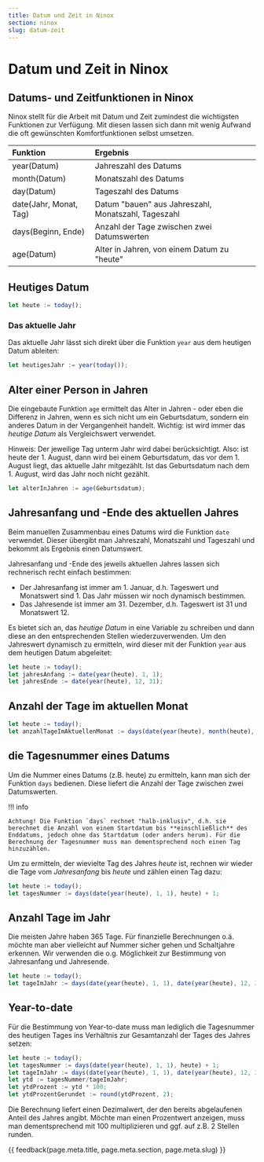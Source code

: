 ```yaml
---
title: Datum und Zeit in Ninox
section: ninox
slug: datum-zeit
---
```


# Datum und Zeit in Ninox

## Datums- und Zeitfunktionen in Ninox

Ninox stellt für die Arbeit mit Datum und Zeit zumindest die wichtigsten Funktionen zur Verfügung. Mit diesen lassen sich dann mit wenig Aufwand die oft gewünschten Komfortfunktionen selbst umsetzen.

| Funktion | Ergebnis  |
| :------- | :--------- |
| year(Datum)  | Jahreszahl des Datums |
| month(Datum)  | Monatszahl des Datums |
| day(Datum)  | Tageszahl des Datums |
| date(Jahr, Monat, Tag) | Datum "bauen" aus Jahreszahl, Monatszahl, Tageszahl |
| days(Beginn, Ende)  | Anzahl der Tage zwischen zwei Datumswerten |
| age(Datum) | Alter in Jahren, von einem Datum zu "heute" |

## Heutiges Datum

```javascript
let heute := today();
```

### Das aktuelle Jahr

Das aktuelle Jahr lässt sich direkt über die Funktion `year` aus dem heutigen Datum ableiten:

```javascript
let heutigesJahr := year(today());
```

## Alter einer Person in Jahren

Die eingebaute Funktion `age` ermittelt das Alter in Jahren - oder eben die Differenz in Jahren, wenn es sich nicht um ein Geburtsdatum, sondern ein anderes Datum in der Vergangenheit handelt. Wichtig: ist wird immer das *heutige Datum* als Vergleichswert verwendet.

Hinweis: Der jeweilige Tag unterm Jahr wird dabei berücksichtigt. Also: ist heute der 1. August, dann wird bei einem Geburtsdatum, das vor dem 1. August liegt, das aktuelle Jahr mitgezählt. Ist das Geburtsdatum nach dem 1. August, wird das Jahr noch nicht gezählt.

```javascript
let alterInJahren := age(Geburtsdatum);
```


## Jahresanfang und -Ende des aktuellen Jahres

Beim manuellen Zusammenbau eines Datums wird die Funktion `date` verwendet. Dieser übergibt man Jahreszahl, Monatszahl und Tageszahl und bekommt als Ergebnis einen Datumswert.

Jahresanfang und -Ende des jeweils aktuellen Jahres lassen sich rechnerisch recht einfach bestimmen:

- Der Jahresanfang ist immer am 1. Januar, d.h. Tageswert und Monatswert sind 1. Das Jahr müssen wir noch dynamisch bestimmen.
- Das Jahresende ist immer am 31. Dezember, d.h. Tageswert ist 31 und Monatswert 12.

Es bietet sich an, das *heutige Datum* in eine Variable zu schreiben und dann diese an den entsprechenden Stellen wiederzuverwenden. Um den Jahreswert dynamisch zu ermitteln, wird dieser mit der Funktion `year` aus dem heutigen Datum abgeleitet:

```javascript
let heute := today();
let jahresAnfang := date(year(heute), 1, 1);
let jahresEnde := date(year(heute), 12, 31);
```


## Anzahl der Tage im aktuellen Monat

```javascript
let heute := today();
let anzahlTageImAktuellenMonat := days(date(year(heute), month(heute), 1) - 1, date(year(heute), month(heute) + 1, 1) - 1);
```


## die Tagesnummer eines Datums

Um die Nummer eines Datums (z.B. heute) zu ermitteln, kann man sich der Funktion `days` bedienen. Diese liefert die Anzahl der Tage zwischen zwei Datumswerten.

!!! info

    Achtung! Die Funktion `days` rechnet "halb-inklusiv", d.h. sie berechnet die Anzahl von einem Startdatum bis **einschließlich** des Enddatums, jedoch ohne das Startdatum (oder anders herum). Für die Berechnung der Tagesnummer muss man dementsprechend noch einen Tag hinzuzählen. 

Um zu ermitteln, der wievielte Tag des Jahres *heute* ist, rechnen wir wieder die Tage vom *Jahresanfang* bis *heute* und zählen einen Tag dazu:

```javascript
let heute := today();
let tagesNummer := days(date(year(heute), 1, 1), heute) + 1;
```


## Anzahl Tage im Jahr

Die meisten Jahre haben 365 Tage. Für finanzielle Berechnungen o.ä. möchte man aber vielleicht auf Nummer sicher gehen und Schaltjahre erkennen. Wir verwenden die o.g. Möglichkeit zur Bestimmung von Jahresanfang und Jahresende.

```javascript
let heute := today();
let tageImJahr := days(date(year(heute), 1, 1), date(year(heute), 12, 31)) + 1;
```


## Year-to-date

Für die Bestimmung von Year-to-date muss man lediglich die Tagesnummer des heutigen Tages ins Verhältnis zur Gesamtanzahl der Tages des Jahres setzen:

```javascript
let heute := today();
let tagesNummer := days(date(year(heute), 1, 1), heute) + 1;
let tageImJahr := days(date(year(heute), 1, 1), date(year(heute), 12, 31)) + 1;
let ytd := tagesNummer/tageImJahr;
let ytdProzent := ytd * 100;
let ytdProzentGerundet := round(ytdProzent, 2);
```

Die Berechnung liefert einen Dezimalwert, der den bereits abgelaufenen Anteil des Jahres angibt. Möchte man einen Prozentwert anzeigen, muss man dementsprechend mit 100 multiplizieren und ggf. auf z.B. 2 Stellen runden.


{{ feedback(page.meta.title, page.meta.section, page.meta.slug) }}
